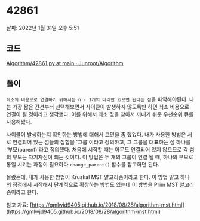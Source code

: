 # 42861

날짜: 2022년 1월 31일 오후 5:51

## 코드

[Algorithm/42861.py at main · Junroot/Algorithm](https://github.com/Junroot/Algorithm/blob/main/programmers/42861.py)

## 풀이

`최소의 비용으로 연결하기 위해서는 n - 1개의 다리만 있으면 된다는 점`을 파악해야된다. 나는 가장 짧은 간선부터 선택해보면서 사이클이 발생하지 않도록만 하면 최소 비용으로 연결이 될 것이라고 생각했다. 이를 위해서 최소 값을 찾아서 꺼내기 쉬운 우선순위 큐를 사용해봤다.

사이클이 발생하는지 확인하는 방법에 대해서 고민을 좀 했었다. 내가 사용한 방법은 서로 연결되어 있는 섬들의 집합을 '그룹'이라고 정의하고, 그 그룹을 대표하는 섬 하나를 '부모(parent)'라고 정의했다. 처음에 시작할 때는 아무도 연결되어 있지 않으므로 각 섬의 부모는 자기자신이 되는 것이다. 이 방법은 두 개의 그룹이 연결 될 때, 하나의 부모로 통일 시키는 과정이 필요하다.`change_parent()` 함수를 참고하면 된다.

몰랐는데, 내가 사용한 방법이 Kruskal MST 알고리즘이라고 한다. 이 방법 말고 하나의 정점에서 시작해서 단계적으로 확장하는 방법도 있는데 이 방법을 Prim MST 알고리즘이라고 한다.

참고 자료: [https://gmlwjd9405.github.io/2018/08/28/algorithm-mst.html](https://gmlwjd9405.github.io/2018/08/28/algorithm-mst.html)
